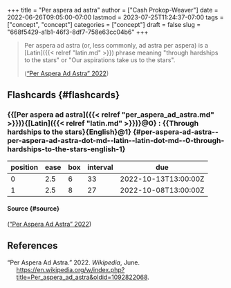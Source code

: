 +++
title = "Per aspera ad astra"
author = ["Cash Prokop-Weaver"]
date = 2022-06-26T09:05:00-07:00
lastmod = 2023-07-25T11:24:37-07:00
tags = ["concept", "concept"]
categories = ["concept"]
draft = false
slug = "668f5429-a1b1-46f3-8df7-758e63cc04b6"
+++

> Per aspera ad astra (or, less commonly, ad astra per aspera) is a [Latin]({{< relref "latin.md" >}}) phrase meaning "through hardships to the stars" or "Our aspirations take us to the stars".
>
> (<a href="#citeproc_bib_item_1">“Per Aspera Ad Astra” 2022</a>)


## Flashcards {#flashcards}


### {{[Per aspera ad astra]({{< relref "per_aspera_ad_astra.md" >}})}{[Latin]({{< relref "latin.md" >}})}@0} : {{Through hardships to the stars}{English}@1} {#per-aspera-ad-astra--per-aspera-ad-astra-dot-md--latin--latin-dot-md--0-through-hardships-to-the-stars-english-1}

| position | ease | box | interval | due                  |
|----------|------|-----|----------|----------------------|
| 0        | 2.5  | 6   | 33       | 2022-10-13T13:00:00Z |
| 1        | 2.5  | 8   | 27       | 2022-10-08T13:00:00Z |


#### Source {#source}

(<a href="#citeproc_bib_item_1">“Per Aspera Ad Astra” 2022</a>)

## References

<style>.csl-entry{text-indent: -1.5em; margin-left: 1.5em;}</style><div class="csl-bib-body">
  <div class="csl-entry"><a id="citeproc_bib_item_1"></a>“Per Aspera Ad Astra.” 2022. <i>Wikipedia</i>, June. <a href="https://en.wikipedia.org/w/index.php?title=Per_aspera_ad_astra&oldid=1092822068">https://en.wikipedia.org/w/index.php?title=Per_aspera_ad_astra&#38;oldid=1092822068</a>.</div>
</div>
